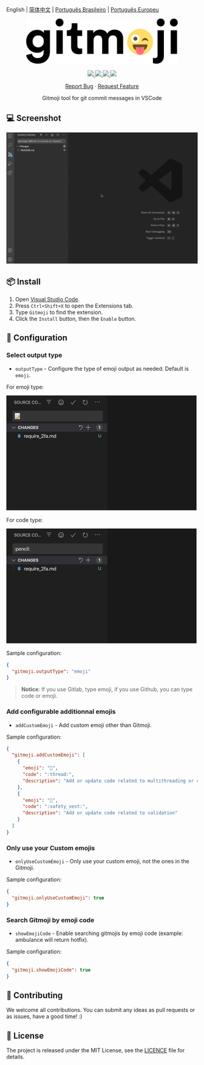 English | [简体中文](README.zh-CN.md) | [Português Brasileiro](README.pt-BR.md) | [Português Europeu](README.pt-PT.md)

<p align="center">
    <img src="assets/gitmoji.gif" width="400">
</p>

<p align="center">
    <a href="https://github.com/carloscuesta/gitmoji">
        <img src="https://img.shields.io/badge/gitmoji-%20😜%20😍-FFDD67.svg?style=flat-square">
    </a>
    <a href="https://github.com/seatonjiang/gitmoji-vscode/issues">
        <img src="https://img.shields.io/github/issues/seatonjiang/gitmoji-vscode?style=flat-square&color=blue">
    </a>
    <a href="https://github.com/seatonjiang/gitmoji-vscode/pulls">
        <img src="https://img.shields.io/github/issues-pr/seatonjiang/gitmoji-vscode?style=flat-square&color=brightgreen">
    </a>
    <a href="https://github.com/seatonjiang/gitmoji-vscode/blob/main/LICENSE">
        <img src="https://img.shields.io/github/license/seatonjiang/gitmoji-vscode?&style=flat-square">
    </a>
</p>

<p align="center">
    <a href="https://github.com/seatonjiang/gitmoji-vscode/issues">Report Bug</a>
    ·
    <a href="https://github.com/seatonjiang/gitmoji-vscode/issues">Request Feature</a>
</p>

<p align="center">
    Gitmoji tool for git commit messages in VSCode
</p>

## 💻 Screenshot

<p align="center">
    <img src="assets/about.gif">
</p>

## 📦 Install

1. Open [Visual Studio Code](https://code.visualstudio.com/).
2. Press `Ctrl+Shift+X` to open the Extensions tab.
3. Type `Gitmoji` to find the extension.
4. Click the `Install` button, then the `Enable` button.

## 🔨 Configuration

### Select output type

- `outputType` - Configure the type of emoji output as needed. Default is `emoji`.

For emoji type:

![emoji](assets/emoji.png)

For code type:

![code](assets/code.png)

Sample configuration:

```json
{
  "gitmoji.outputType": "emoji"
}
```

> **Notice**: If you use Gitlab, type emoji, if you use Github, you can type code or emoji.

### Add configurable additionnal emojis

- `addCustomEmoji` - Add custom emoji other than Gitmoji.

Sample configuration:

```json
{
  "gitmoji.addCustomEmoji": [
    {
      "emoji": "🧵",
      "code": ":thread:",
      "description": "Add or update code related to multithreading or concurrency"
    },
    {
      "emoji": "🦺",
      "code": ":safety_vest:",
      "description": "Add or update code related to validation"
    }
  ]
}
```

### Only use your Custom emojis

- `onlyUseCustomEmoji` - Only use your custom emoji, not the ones in the Gitmoji.

Sample configuration:

```json
{
  "gitmoji.onlyUseCustomEmoji": true
}
```

### Search Gitmoji by emoji code

- `showEmojiCode` - Enable searching gitmojis by emoji code (example: ambulance will return hotfix).

Sample configuration:

```json
{
  "gitmoji.showEmojiCode": true
}
```

## 🤝 Contributing

We welcome all contributions. You can submit any ideas as pull requests or as issues, have a good time! :)

## 📃 License

The project is released under the MIT License, see the [LICENCE](https://github.com/seatonjiang/gitmoji-vscode/blob/main/LICENSE) file for details.
